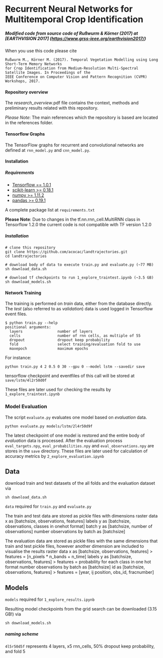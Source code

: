 # Recurrent Neural Networks for Multitemporal Crop Identification

##### Modified code from source code of Rußwurm & Körner (2017) at [EARTHVISION 2017] (https://www.grss-ieee.org/earthvision2017/)

When you use this code please cite
```
Rußwurm M., Körner M. (2017). Temporal Vegetation Modelling using Long Short-Term Memory Networks
for Crop Identification from Medium-Resolution Multi-Spectral Satellite Images. In Proceedings of the
IEEE Conference on Computer Vision and Pattern Recognition (CVPR) Workshops, 2017.
```

#### Repository overview
The _research_overview_.pdf file contains the context, methods and preliminary results related with this repository.


*Please Note*:
The main references which the repository is based are located in the references folder.

#### Tensorflow Graphs
The TensorFlow graphs for recurrent and convolutional networks are defined at ```rnn_model.py``` and ```cnn_model.py```.

#### Installation

##### Requirements

* [Tensorflow == 1.0.1](https://www.tensorflow.org/)
* [scikit-learn >= 0.18.1](http://scikit-learn.org/stable/)
* [numpy >= 1.11.2](http://www.numpy.org/)
* [pandas >= 0.19.1](http://pandas.pydata.org/)

A complete package list at ```requirements.txt```

**Please Note**: Due to changes in the tf.nn.rnn_cell.MultiRNN class in Tensorflow 1.2.0 the current code is not compatible with TF version 1.2.0

##### Installation
```
# clone this repository
git clone https://github.com/acocac/landtrajectories.git
cd landtrajectories

# download body of data to execute train.py and evaluate.py (~77 MB)
sh download_data.sh

# download tf checkpoints to run 1_explore_traintest.ipynb (~3.5 GB)
sh download_models.sh
```

#### Network Training
The training is performed on *train* data, either from the database directly. The *test* (also referred to as *validation*) data is used logged in Tensorflow event files.

```
$ python train.py --help
positional arguments:
  layers                number of layers
  cells                 number of rnn cells, as multiple of 55
  dropout               dropout keep probability
  fold                  select training/evaluation fold to use
  maxepoch              maximum epochs

```

For instance:
```
python train.py 4 2 0.5 0 30 --gpu 0 --model lstm --savedir save
```
tensorflow checkpoint and eventfiles of this call will be stored at ```save/lstm/4l2r50d0f```

These files are later used for checking the results by ```1_explore_traintest.ipynb```

### Model Evaluation
The script ```evaluate.py``` evaluates one model based on *evaluation* data.

```
python evaluate.py models/lstm/2l4r50d9f
```
The latest checkpoint of one model is restored and the entire body of *evaluation* data is processed.
After the evaluation process ```eval_targets.npy```, ```eval_probabilities.npy``` and ```eval_observations.npy``` are stores in the ```save``` directory.
These files are later used for calculation of accuracy metrics by ```2_explore_evaluation.ipynb```

## Data

download train and test datasets of the all folds and the evaluation dataset via
```
sh download_data.sh
```
```data``` required for ```train.py``` and ```evaluate.py```

The train and test data are stored as pickle files with dimensions 
raster data x as [batchsize, observations, features]
labels y as [batchsize, observations, classes in onehot format]
batch y as [batchsize, number of observations]
number observations by batch as [batchsize]

The evaluation data are stored as pickle files with the same dimensions that train and test pickle files, however another dimension are included to visualise the results
raster data x as [batchsize, observations, features] > features = [n_pixels * n_bands + n_time]
labels y as [batchsize, observations, features] > features = probability for each class in one hot format
number observations by batch as [batchsize]
id as [batchsize, observations, features] > features = [year, ij position, obs_id, fracnumber]

## Models
```models``` required for ```1_explore_results.ipynb```

Resulting model checkpoints from the grid search can be downloaded (3.15 GB!) via 
```
sh download_models.sh
```

##### naming scheme
```4l5r50d5f``` represents 4 layers, x5 rnn_cells, 50% dropout keep probability, and fold 5

